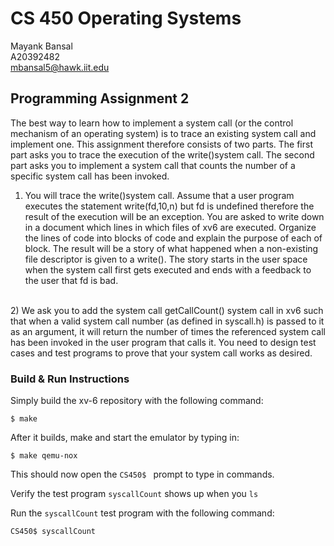 # CS 450 Operating Systems
Mayank Bansal<br>
A20392482<br>
mbansal5@hawk.iit.edu

## Programming Assignment 2

The best way to learn how to implement a system call (or the control mechanism of an operating system) is to trace an existing system call and implement one. This assignment therefore consists of two parts. The first part asks you to trace the execution of the write()system call. The second part asks you to implement a system call that counts the number of a specific system call has been invoked.
<br>
1)	You will trace the write()system call. Assume that a user program executes the statement write(fd,10,n) but fd is undefined therefore the result of the execution will be an exception. You are asked to write down in a document which lines in which files of xv6 are executed. Organize the lines of code into blocks of code and explain the purpose of each of block. The result will be a story of what happened when a non-existing file descriptor is given to a write(). The story starts in the user space when the system call first gets executed and ends with a feedback to the user that fd is bad.
<br>
2)	We ask you to add the system call getCallCount() system call in xv6 such that when a valid system call number (as defined in syscall.h) is passed to it as an argument, it will return the number of times the referenced system call has been invoked in the user program that calls it. You need to design test cases and test programs to prove that your system call works as desired.



### Build & Run Instructions
Simply build the xv-6 repository with the following command:
```
$ make
```

After it builds, make and start the emulator by typing in:
```
$ make qemu-nox
```

This should now open the ```CS450$ ``` prompt to type in commands.

Verify the test program ```syscallCount``` shows up when you `ls`

Run the ```syscallCount``` test program with the following command:
```
CS450$ syscallCount
```

